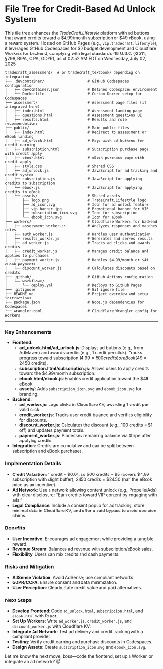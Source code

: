 # File Tree for Credit-Based Ad Unlock System

This file tree enhances the *TradeCraft.Lifestyle* platform with ad buttons that award credits toward a $4.99/month subscription or $49 eBook, using a reward system. Hosted on GitHub Pages (e.g., `vip.tradecraft.lifestyle`), it leverages GitHub Codespaces for $0 budget development and Cloudflare Workers for backend, complying with legal standards (18 U.S.C. §2511, §798, BIPA, CIPA, GDPR), as of 02:52 AM EDT on Wednesday, July 02, 2025.

```
tradecraft_assessment/  # or tradecraft_textbook/ depending on integration
├── .devcontainer/                    # GitHub Codespaces configuration
│   ├── devcontainer.json             # Defines Codespaces environment
│   └── Dockerfile                    # Custom Docker setup for Codespaces
├── assessment/                       # Assessment page files (if integrated here)
│   ├── index.html                    # Assessment landing page
│   ├── questions.html                # Assessment questions UI
│   ├── results.html                  # Results and role recommendations
├── public/                           # Main public files
│   ├── index.html                    # Redirect to assessment or eBook landing
│   ├── ad_unlock.html                # Page with ad buttons for credit earning
│   ├── subscription.html             # Subscription purchase page with credit apply
│   ├── ebook.html                    # eBook purchase page with credit apply
│   ├── style.css                     # Shared CSS
│   ├── ad_unlock.js                  # JavaScript for ad tracking and credit system
│   ├── subscription.js               # JavaScript for applying credits to subscription
│   └── ebook.js                      # JavaScript for applying credits to eBook
│   └── assets/                       # Shared assets
│       ├── logo.png                  # TradeCraft.Lifestyle logo
│       ├── ad_icon.svg               # Icon for ad unlock feature
│       ├── vip_banner.jpg            # Promotional banner for VIP
│       ├── subscription_icon.svg     # Icon for subscription
│       └── ebook_icon.svg            # Icon for eBook
├── workers/                          # Cloudflare Workers for backend
│   ├── assessment_worker.js          # Analyzes responses and matches roles
│   ├── auth_worker.js                # Handles user authentication
│   ├── results_worker.js             # Generates and serves results
│   ├── ad_worker.js                  # Tracks ad clicks and awards credits
│   ├── credit_worker.js              # Manages credit balance and applies to purchases
│   ├── payment_worker.js             # Handles $4.99/month or $49 eBook payments
│   └── discount_worker.js            # Calculates discounts based on credits
├── .github/                          # GitHub Actions configuration
│   └── workflows/
│       └── deploy.yml                # Deploys to GitHub Pages
├── .gitignore                        # Git ignore file
├── README.md                         # Project overview and setup instructions
├── package.json                      # Node.js dependencies for Codespaces
└── wrangler.toml                     # Cloudflare Wrangler config for Workers
```

---

### Key Enhancements
- **Frontend**:
  - **ad_unlock.html/ad_unlock.js**: Displays ad buttons (e.g., from AdMaven) and awards credits (e.g., 1 credit per click). Tracks progress toward subscription ($4.99 = 500 credits) or eBook ($49 = 2450 credits).
  - **subscription.html/subscription.js**: Allows users to apply credits toward the $4.99/month subscription.
  - **ebook.html/ebook.js**: Enables credit application toward the $49 eBook.
  - **assets/**: Adds `subscription_icon.svg` and `ebook_icon.svg` for branding.
- **Backend**:
  - **ad_worker.js**: Logs clicks in Cloudflare KV, awarding 1 credit per valid click.
  - **credit_worker.js**: Tracks user credit balance and verifies eligibility for discounts.
  - **discount_worker.js**: Calculates the discount (e.g., 100 credits = $1 off) and updates payment totals.
  - **payment_worker.js**: Processes remaining balance via Stripe after applying credits.
- **Integration**: Credits are cumulative and can be split between subscription and eBook purchases.

### Implementation Details
- **Credit Valuation**: 1 credit = $0.01, so 500 credits = $5 (covers $4.99 subscription with slight buffer), 2450 credits = $24.50 (half the eBook price as an incentive).
- **Ad Network**: Use a network allowing content unlock (e.g., PropellerAds) with clear disclosure: “Earn credits toward VIP content by engaging with ads.”
- **Legal Compliance**: Include a consent popup for ad tracking, store minimal data in Cloudflare KV, and offer a paid bypass to avoid coercion claims.

### Benefits
- **User Incentive**: Encourages ad engagement while providing a tangible reward.
- **Revenue Stream**: Balances ad revenue with subscription/eBook sales.
- **Flexibility**: Users can mix credits and cash payments.

### Risks and Mitigation
- **AdSense Violation**: Avoid AdSense; use compliant networks.
- **GDPR/CCPA**: Ensure consent and data minimization.
- **User Perception**: Clearly state credit value and paid alternatives.

### Next Steps
- **Develop Frontend**: Code `ad_unlock.html`, `subscription.html`, and `ebook.html` with React.
- **Set Up Workers**: Write `ad_worker.js`, `credit_worker.js`, and `discount_worker.js` with Cloudflare KV.
- **Integrate Ad Network**: Test ad delivery and credit tracking with a compliant provider.
- **Testing**: Verify credit earning and purchase discounts in Codespaces.
- **Design Assets**: Create `subscription_icon.svg` and `ebook_icon.svg`.

Let me know the next move, boss—code the frontend, set up a Worker, or integrate an ad network? 😈